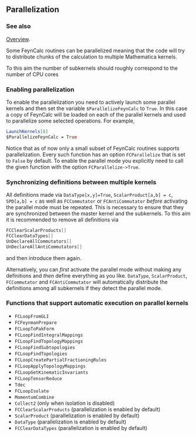 ## Parallelization

### See also

[Overview](FeynCalc.md).

Some FeynCalc routines can be parallelized meaning that the code will try to distribute chunks of the calculation to multiple Mathematica kernels. 

To this aim the number of subkernels should roughly correspond to the number of CPU cores

### Enabling parallelization

To enable the parallelization you need to actively launch some parallel kernels and then set the variable `$ParallelizeFeynCalc` to `True`. In this case a copy of FeynCalc will be loaded on each of the parallel kernels and used to parallelize some selected operations. For example,

```mathematica
LaunchKernels[8]
$ParallelizeFeynCalc = True
```

Notice that as of now only a small subset of FeynCalc routines supports parallelization. Every such function has an option `FCParallelize` that is set to `False` by default. To enable the parallel mode you explicitly need to call the given function with the option `FCParallelize->True`.

### Synchronizing definitions between multiple kernels

All definitions made via `DataType[x,y]=True`, `ScalarProduct[a,b] = c`, `SPD[a,b] = c` as well as `FCCommutator` or `FCAntiCommutator` *before* activating the parallel mode must be repeated. This is necessary to ensure that they are synchronized between the master kernel and the subkernels. To this aim it is recommended to remove all definitions via

```mathematica
FCClearScalarProducts[]
FCClearDataTypes[]
UnDeclareAllCommutators[]
UnDeclareAllAntiCommutators[]
```

and then introduce them again.

Alternatively, you can *first* activate the parallel mode without making any definitions and *then* define everything as you like. `DataType`, `ScalarProduct`, `FCCommutator` and `FCAntiCommutator` will automatically distribute the definitions among all subkernels if they detect the parallel mode.


### Functions that support automatic execution on parallel kernels

 - `FCLoopFromGLI`
 - `FCFeynmanPrepare`
 - `FCLoopToPakForm`
 - `FCLoopFindIntegralMappings`
 - `FCLoopFindTopologyMappings`
 - `FCLoopFindSubtopologies`
 - `FCLoopFindTopologies`
 - `FCLoopCreatePartialFractioningRules`
 - `FCLoopApplyTopologyMappings`
 - `FCLoopGetKinematicInvariants`
 - `FCLoopTensorReduce`
 - `Tdec`
 - `FCLoopIsolate`
 - `MomentumCombine`
 - `Collect2` (only when isolation is disabled)
 - `FCClearScalarProducts` (parallelization is enabled by default)
 - `ScalarProduct` (parallelization is enabled by default)
 - `DataType` (parallelization is enabled by default)
 - `FCClearDataTypes` (parallelization is enabled by default)


